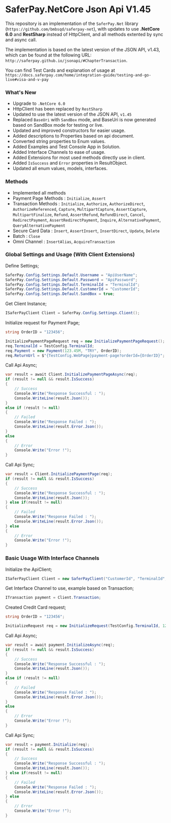 # SaferPay.NetCore Json Api V1.45

This repository is an implementation of the `SaferPay.Net` library (`https://github.com/bmbsqd/saferpay-net`), with updates to use **.NetCore 6.0** and **RestSharp** instead of HttpClient, and all methods extented by sync and async call. 

The implementation is based on the latest version of the JSON API, v1.43, which can be found at the following URL: `http://saferpay.github.io/jsonapi/#ChapterTransaction`.

You can find Test Cards and explanation of usage at `https://docs.saferpay.com/home/integration-guide/testing-and-go-live#visa-and-v-pay`

### What's New
+ Upgrade to `.NetCore 6.0`
+ HttpClient has been replaced by `RestSharp`
+ Updated to use the latest version of the JSON API, `v1.45`
+ Replaced `BaseUri` with `SandBox` mode, and BaseUri is now generated based on SandBox mode for testing or live.
+ Updated and improved constructors for easier usage.
+ Added descriptions to Properties based on api document.
+ Converted string properties to Enum values.
+ Added Examples and Test Console App in Solution.
+ Added Interface Channels to ease of usage.
+ Added Extensions for most used methods directly use in client.
+ Added `IsSuccess` and `Error` properties in ResultObject.
+ Updated all enum values, models, interfaces.

### Methods
+ Implemented all methods
+ Payment Page Methods : `Initialize`, `Assert`
+ Transaction Methods : `Initialize`, `Authorize`, `AuthorizeDirect`, `AuthorizeReferenced`, `Capture`, `MultipartCapture`, `AssertCapture`, `MultipartFinalize`, `Refund`, `AssertRefund`, `RefundDirect`, `Cancel`, `RedirectPayment`, `AssertRedirectPayment`, `Inquire`, `AlternativePayment`, `QueryAlternativePayment`        
+ Secure Card Data : `Insert`, `AssertInsert`, `InsertDirect`, `Update`, `Delete`
+ Batch : `Close`
+ Omni Channel : `InsertAlias`, `AcquireTransaction`

### Global Settings and Usage (With Client Extensions)

Define Settings;
```csharp
SaferPay.Config.Settings.Default.Username = "ApiUserName";
SaferPay.Config.Settings.Default.Password = "ApiPassword";
SaferPay.Config.Settings.Default.TerminalId = "TerminalId";
SaferPay.Config.Settings.Default.CustomerId = "CustomerId";
SaferPay.Config.Settings.Default.SandBox = true;
```

Get Client Instance;
```csharp
ISaferPayClient Client = SaferPay.Config.Settings.Client();
```

Initialize request for Payment Page;
```csharp
string OrderID = "123456";

InitializePaymentPageRequest req = new InitializePaymentPageRequest();
req.TerminalId = TestConfig.TerminalId;
req.Payment = new Payment(123.45M, "TRY", OrderID);
req.ReturnUrl = $"{TestConfig.WebPage}payment-page?orderId={OrderID}";
```

Call Api Async;
```csharp
var result = await Client.InitializePaymentPageAsync(req);
if (result != null && result.IsSuccess)
{
    // Success
    Console.Write("Response Successful : ");
    Console.WriteLine(result.Json());
}
else if (result != null)
{
    // Failed
    Console.Write("Response Failed : ");
    Console.WriteLine(result.Error.Json());
}
else
{
    // Error
    Console.Write("Error !");
}
```

Call Api Sync;
```csharp
var result = Client.InitializePaymentPage(req);
if (result != null && result.IsSuccess)
{
    // Success
    Console.Write("Response Successful : ");
    Console.WriteLine(result.Json());
} else if(result != null)
{
    // Failed
    Console.Write("Response Failed : ");
    Console.WriteLine(result.Error.Json());
} else
{
    // Error
    Console.Write("Error !");
}
```
  

### Basic Usage With Interface Channels


Initialize the ApiClient;
```csharp
ISaferPayClient Client = new SaferPayClient("CustomerId", "TerminalId", "UserName", "PassWord", true);
```

Get Interface Channel to use, example based on Transaction;
```csharp
ITransaction payment = Client.Transaction;
```

Created Credit Card request;
```csharp
string OrderID = "123456";

InitializeRequest req = new InitializeRequest(TestConfig.TerminalId, 123.45M, "TRY", OrderID, $"{TestConfig.WebPage}transaction?orderId={OrderID}").SetCard("9010004150000009", 12, 30, "123", "Card Holder Name");
```

Call Api Async;
```csharp
var result = await payment.InitializeAsync(req);
if (result != null && result.IsSuccess)
{
    // Success
    Console.Write("Response Successful : ");
    Console.WriteLine(result.Json());
}
else if (result != null)
{
    // Failed
    Console.Write("Response Failed : ");
    Console.WriteLine(result.Error.Json());
}
else
{
    // Error
    Console.Write("Error !");
}
```

Call Api Sync;
```csharp
var result = payment.Initialize(req);
if (result != null && result.IsSuccess)
{
    // Success
    Console.Write("Response Successful : ");
    Console.WriteLine(result.Json());
} else if(result != null)
{
    // Failed
    Console.Write("Response Failed : ");
    Console.WriteLine(result.Error.Json());
} else
{
    // Error
    Console.Write("Error !");
}
```